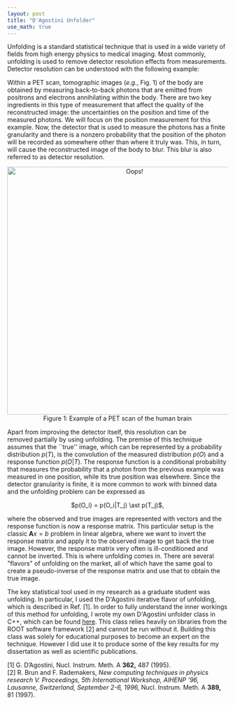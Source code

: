 ```yaml
---
layout: post
title: "D'Agostini Unfolder"
use_math: true
---
```


Unfolding is a standard statistical technique that is used in a wide variety 
of fields from high energy physics to medical imaging.
Most commonly, unfolding is used to remove detector resolution 
effects from measurements. Detector resolution can be understood with the 
following example: 

Within a PET scan, tomographic images (_e.g._, Fig. 1) 
of the body are obtained by measuring back-to-back photons that are emitted 
from positrons and electrons annihilating within the body. There are two key ingredients in 
this type of measurement that affect the quality of the reconstructed image: 
the uncertainties on the position and time of the measured photons. We will 
focus on the position measurement for this example. Now, the detector that 
is used to measure the photons has a finite granularity and there is a 
nonzero probability that the position of the photon will be recorded as 
somewhere other than where it truly was. This, in turn, will cause the 
reconstructed image of the body to blur. This blur is also referred to as 
detector resolution. 

<center>
  <img HEIGTH="501" WIDTH="566" src="{{ site.url }}/assets/images/PET-image.jpg" class="img-responsive img-circle" alt="Oops!">
  <br> Figure 1: Example of a PET scan of the human brain
</center>

Apart from improving the detector itself, this resolution can be  
removed partially by using unfolding. The premise of this technique assumes that the 
``true'' image, which can be represented by a probability distribution $p(T)$, 
is the convolution of the measured distribution $p(O)$ and a response function 
$p(O|T)$. The response function is a conditional probability that measures the 
probability that a photon from the previous example was measured in one position, 
while its true position was elsewhere. Since the detector granularity is finite, 
it is more common to work with binned data and the unfolding problem can be expressed as 

<center> $p(O_i) = p(O_i|T_j) \ast p(T_j)$, </center>

where the observed and true images are represented with vectors and the response 
function is now a response matrix. This particular setup is the classic $\mathbf{A}x=b$ 
problem in linear algebra, where we want to invert the response matrix and apply it 
to the observed image to get back the true image. However, the response matrix very 
often is ill-conditioned and cannot be inverted. This is where unfolding comes in. 
There are several "flavors" of unfolding on the market, all of which have the same 
goal to create a pseudo-inverse of the response matrix and use that to obtain the true 
image. 

The key statistical tool used in my research as a graduate student was unfolding. In 
particular, I used the D'Agostini iterative flavor of unfolding, which is described 
in Ref. [1]. In order to fully understand the inner workings of this method for 
unfolding, I wrote my own D'Agostini unfolder class in C++, which can be found
[here](https://github.com/jrcastle/DAgostiniUnfold). 
This class relies heavily on libraries from the ROOT software framework [2] and 
cannot be run without it. Building this class was solely for educational purposes to 
become an expert on the technique. However I did use it to produce some of the key 
results for my dissertation as well as scientific publications.

[1] G. D’Agostini, Nucl. Instrum. Meth. A **362,** 487 (1995).  
[2] R. Brun and F. Rademakers, _New computing techniques in physics research V. Proceedings, 5th International Workshop, AIHENP ’96, Lausanne, Switzerland, September 2-6, 1996,_ Nucl. Instrum. Meth. A **389,** 81 (1997).

